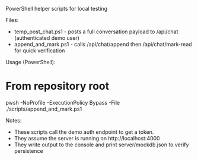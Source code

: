PowerShell helper scripts for local testing

Files:
- temp_post_chat.ps1 - posts a full conversation payload to /api/chat (authenticated demo user)
- append_and_mark.ps1 - calls /api/chat/append then /api/chat/mark-read for quick verification

Usage (PowerShell):

# From repository root
pwsh -NoProfile -ExecutionPolicy Bypass -File ./scripts/append_and_mark.ps1

Notes:
- These scripts call the demo auth endpoint to get a token.
- They assume the server is running on http://localhost:4000
- They write output to the console and print server/mockdb.json to verify persistence
